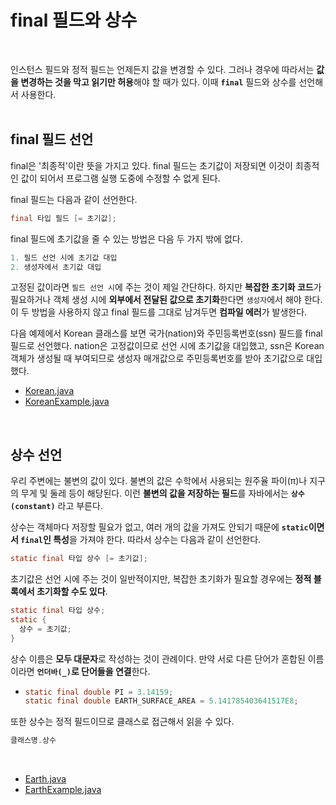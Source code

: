 # final 필드와 상수
<br/>

인스턴스 필드와 정적 필드는 언제든지 값을 변경할 수 있다. 그러나 경우에 따라서는 **값을 변경하는 것을 막고 읽기만 허용**해야 할 때가 있다.
이때 **`final`** 필드와 상수를 선언해서 사용한다.
<br/>
<br/>

## final 필드 선언
final은 '최종적'이란 뜻을 가지고 있다. final 필드는 초기값이 저장되면 이것이 최종적인 값이 되어서 프로그램 실행 도중에 수정할 수 없게 된다.

final 필드는 다음과 같이 선언한다. 
```java
final 타입 필드 [= 초기값];
```

final 필드에 초기값을 줄 수 있는 방법은 다음 두 가지 밖에 없다.
```java
1. 필드 선언 시에 초기값 대입
2. 생성자에서 초기값 대입
```

고정된 값이라면 `필드 선언 시`에 주는 것이 제일 간단하다. 하지만 **복잡한 초기화 코드**가 필요하거나 객체 생성 시에 **외부에서 전달된 값으로 초기화**한다면 `생성자`에서 해야 한다.
이 두 방법을 사용하지 않고 final 필드를 그대로 남겨두면 **컴파일 에러**가 발생한다.

다음 예제에서 Korean 클래스를 보면 국가(nation)와 주민등록번호(ssn) 필드를 final 필드로 선언했다.
nation은 고정값이므로 선언 시에 초기값을 대입했고, ssn은 Korean 객체가 생성될 때 부여되므로 생성자 매개값으로 주민등록번호를 받아 초기값으로 대입했다.
- [Korean.java](https://github.com/silxbro/java/blob/main/src/thisisjava/ch06/sec11/exam01/Korean.java)
- [KoreanExample.java](https://github.com/silxbro/java/blob/main/src/thisisjava/ch06/sec11/exam01/KoreanExample.java)
<br/>

## 상수 선언
우리 주변에는 불변의 값이 있다. 불변의 값은 수학에서 사용되는 원주율 파이(π)나 지구의 무게 및 둘레 등이 해당된다.
이런 **불변의 값을 저장하는 필드**를 자바에서는 **`상수(constant)`** 라고 부른다.

상수는 객체마다 저장할 필요가 없고, 여러 개의 값을 가져도 안되기 때문에 **`static`이면서 `final`인 특성**을 가져야 한다. 따라서 상수는 다음과 같이 선언한다.
```java
static final 타입 상수 [= 초기값];
```
초기값은 선언 시에 주는 것이 일반적이지만, 복잡한 초기화가 필요할 경우에는 **정적 블록에서 초기화할 수도 있다**.
```java
static final 타입 상수;
static {
  상수 = 초기값;
}
```
상수 이름은 **모두 대문자**로 작성하는 것이 관례이다. 만약 서로 다른 단어가 혼합된 이름이라면 **`언더바(_)`로 단어들을 연결**한다.
- ```java
  static final double PI = 3.14159;
  static final double EARTH_SURFACE_AREA = 5.141785403641517E8;
  ```
또한 상수는 정적 필드이므로 클래스로 접근해서 읽을 수 있다.
```java
클래스명.상수
```
<br/>

- [Earth.java](https://github.com/silxbro/java/blob/main/src/thisisjava/ch06/sec11/exam02/Earth.java)
- [EarthExample.java](https://github.com/silxbro/java/blob/main/src/thisisjava/ch06/sec11/exam02/EarthExample.java)



  
